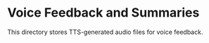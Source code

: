 # Voice Feedback and Summaries 
This directory stores TTS-generated audio files for voice feedback. 
